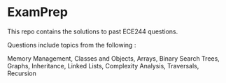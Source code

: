 # ExamPrep

This repo contains the solutions to past ECE244 questions. 

Questions include topics from the following : 

  Memory Management,
  Classes and Objects,
  Arrays,
  Binary Search Trees,
  Graphs,
  Inheritance,
  Linked Lists,
  Complexity Analysis,
  Traversals,
  Recursion 
